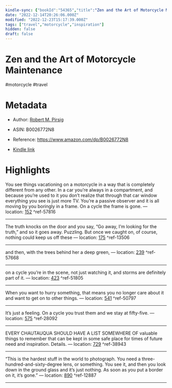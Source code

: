 ```yaml
---
kindle-sync: {"bookId":"54365","title":"Zen and the Art of Motorcycle Maintenance: An Inquiry Into Values","author":"Robert M. Pirsig","asin":"B0026772N8","lastAnnotatedDate":"2021-02-03","bookImageUrl":"https://m.media-amazon.com/images/I/71tZgyVVbfL._SY160.jpg","highlightsCount":8}
date: "2022-12-14T20:26:06.000Z"
modified: "2022-12-23T15:17:39.000Z"
tags: ["travel","motorcycle","inspiration"]
hidden: false
draft: false
---
```

# Zen and the Art of Motorcycle Maintenance

#motorcycle #travel 

# Metadata

* Author: [Robert M. Pirsig](https://www.amazon.com/Robert-M-Pirsig/e/B000AP5XN4/ref=dp_byline_cont_ebooks_1)

* ASIN: B0026772N8

* Reference: <https://www.amazon.com/dp/B0026772N8>

* [Kindle link](kindle://book?action=open&asin=B0026772N8)

# Highlights

You see things vacationing on a motorcycle in a way that is completely different from any other. In a car you’re always in a compartment, and because you’re used to it you don’t realize that through that car window everything you see is just more TV. You’re a passive observer and it is all moving by you boringly in a frame. On a cycle the frame is gone. — location: [152](kindle://book?action=open&asin=B0026772N8&location=152) ^ref-57816

---

The truth knocks on the door and you say, “Go away, I’m looking for the truth,” and so it goes away. Puzzling. But once we caught on, of course, nothing could keep us off these — location: [175](kindle://book?action=open&asin=B0026772N8&location=175) ^ref-13506

---

and then, with the trees behind her a deep green, — location: [239](kindle://book?action=open&asin=B0026772N8&location=239) ^ref-57668

---

on a cycle you’re in the scene, not just watching it, and storms are definitely part of it. — location: [423](kindle://book?action=open&asin=B0026772N8&location=423) ^ref-51805

---

When you want to hurry something, that means you no longer care about it and want to get on to other things. — location: [541](kindle://book?action=open&asin=B0026772N8&location=541) ^ref-50797

---

It’s just a feeling. On a cycle you trust them and we stay at fifty-five. — location: [575](kindle://book?action=open&asin=B0026772N8&location=575) ^ref-28092

---

EVERY CHAUTAUQUA SHOULD HAVE A LIST SOMEWHERE OF valuable things to remember that can be kept in some safe place for times of future need and inspiration. Details. — location: [729](kindle://book?action=open&asin=B0026772N8&location=729) ^ref-38943

---

“This is the hardest stuff in the world to photograph. You need a three-hundred-and-sixty-degree lens, or something. You see it, and then you look down in the ground glass and it’s just nothing. As soon as you put a border on it, it’s gone.” — location: [890](kindle://book?action=open&asin=B0026772N8&location=890) ^ref-12887

---
